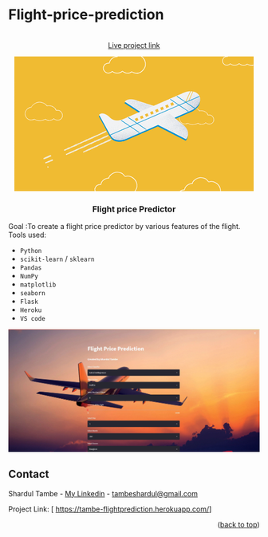# Flight-price-prediction


<!-- PROJECT LOGO -->
<br />
<div align="center">
  <a href="https://tambe-flightprediction.herokuapp.com/">Live project link</a>
   

</div>
    
  </a><div align="center">
 <img src="https://github.com/shardul28/Flight-price-prediction/blob/main/JFi.gif"/></div>
  <h3 align="center">Flight price Predictor</h3>

Goal :To create a flight price predictor by various features of the flight.
Tools used:
-  `Python`
-  `scikit-learn` / `sklearn`
-  `Pandas`
-  `NumPy`
-  `matplotlib`
-  `seaborn`
-  `Flask`
-  `Heroku`
-  `VS code`

 <img src="https://github.com/shardul28/Flight-price-prediction/blob/main/live.jpeg"/>

<!-- CONTACT -->
## Contact

  Shardul Tambe - <a href="https://www.linkedin.com/in/shardul-tambe-300ab4223/">My Linkedin</a> - tambeshardul@gmail.com

  Project Link: [ <a href="https://tambe-flightprediction.herokuapp.com/">https://tambe-flightprediction.herokuapp.com/</a>]

<p align="right">(<a href="#top">back to top</a>)</p>

